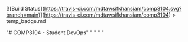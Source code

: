 \[!\[Build Status](https://travis-ci.com/mdtawsifkhansiam/comp3104.svg?branch=main)](https://travis-ci.com/mdtawsifkhansiam/comp3104) > temp\_badge.md



"# COMP3104 - Student DevOps"
" "
" "

